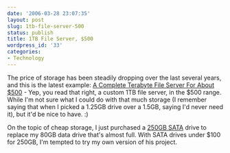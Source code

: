 ```yaml
---
date: '2006-03-28 23:07:35'
layout: post
slug: 1tb-file-server-500
status: publish
title: 1TB File Server, $500
wordpress_id: '33'
categories:
- Technology
---
```


The price of storage has been steadily dropping over the last several years, and this is the latest example: [A Complete Terabyte File Server For About $500](http://www.informationweek.com/showArticle.jhtml?articleID=183702383)  - Yep, you read that right, a custom 1TB file server, in the $500 range. While I'm not sure what I could do with that much storage (I remember saying that when I picked a 1.25GB drive over a 1.5GB, saying I'd never need it), but it'd be nice to have. :)

On the topic of cheap storage, I just purchased a [250GB SATA](http://www.newegg.com/Product/Product.asp?Item=N82E16822144701)  drive to replace my 80GB data drive that's almost full. With SATA drives under $100 for 250GB, I'm tempted to try my own version of his project.
